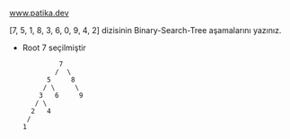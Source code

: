www.patika.dev

[7, 5, 1, 8, 3, 6, 0, 9, 4, 2] dizisinin Binary-Search-Tree aşamalarını yazınız.


* Root 7 seçilmiştir


               7
              /  \
            5     8
           / \     \  
          3   6     9 
         / \          
        2   4        
       /           
      1      
       
